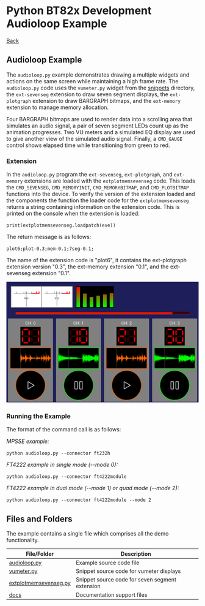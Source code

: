 # Python BT82x Development Audioloop Example

[Back](../README.md)

## Audioloop Example

The `audioloop.py` example demonstrates drawing a multiple widgets and actions on the same screen while maintaining a high frame rate. The `audioloop.py` code uses the `vumeter.py` widget from the [snippets](../snippets) directory, the `ext-sevenseg` extension to draw seven segment displays, the `ext-plotgraph` extension to draw BARGRAPH bitmaps, and the `ext-memory` extension to manage memory allocation.

Four BARGRAPH bitmaps are used to render data into a scrolling area that simulates an audio signal, a pair of seven segment LEDs count up as the animation progresses. Two VU meters and a simulated EQ display are used to give another view of the simulated audio signal. Finally, a `CMD_GAUGE` control shows elapsed time while transitioning from green to red.

### Extension

In the `audioloop.py` program the `ext-sevenseg`, `ext-plotgraph`, and `ext-memory` extensions are loaded with the `extplotmemsevenseg` code. This loads the `CMD_SEVENSEG`, `CMD_MEMORYINIT`, `CMD_MEMORYBITMAP`, and `CMD_PLOTBITMAP` functions into the device. To verify the version of the extension loaded and the components the function the loader code for the `extplotmemsevenseg` returns a string containing information on the extension code. This is printed on the console when the extension is loaded:

```
print(extplotmemsevenseg.loadpatch(eve))
```
The return message is as follows:
```
plot6;plot-0.3;mem-0.1;7seg-0.1;
```
The name of the extension code is "plot6", it contains the ext-plotgraph extension version "0.3", the ext-memory extension "0.1", and the ext-sevenseg extension "0.1".

![Audioloop Example](docs/audioloop.png)

### Running the Example

The format of the command call is as follows:

_MPSSE example:_
```
python audioloop.py --connector ft232h 
```

_FT4222 example in single mode (--mode 0):_

```
python audioloop.py --connector ft4222module 

```

_FT4222 example in dual mode (--mode 1) or quad mode (--mode 2):_

```
python audioloop.py --connector ft4222module --mode 2

```

## Files and Folders

The example contains a single file which comprises all the demo functionality.

| File/Folder | Description |
| --- | --- |
| [audioloop.py](audioloop.py) | Example source code file |
| [vumeter.py](../snippets/vumeter.py) | Snippet source code for vumeter displays |
| [extplotmemsevenseg.py](../snippets/extplotmemsevenseg.py) | Snippet source code for seven segment extension |
| [docs](docs) | Documentation support files |

